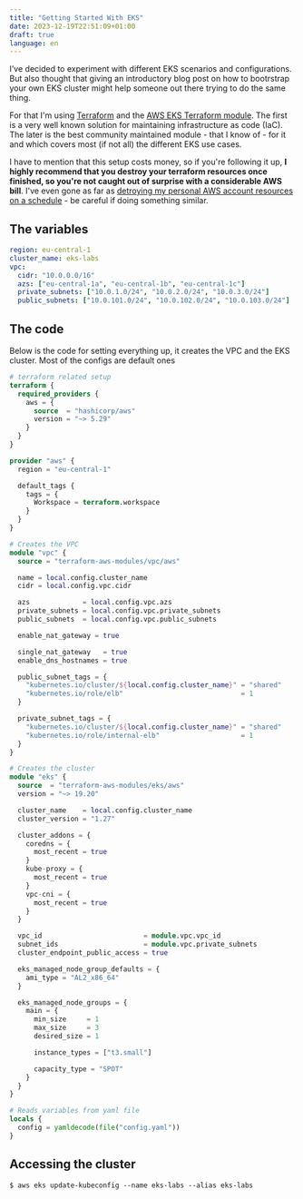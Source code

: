 ```yaml
---
title: "Getting Started With EKS"
date: 2023-12-19T22:51:09+01:00
draft: true
language: en
---
```


I’ve decided to experiment with different EKS scenarios and configurations. But also thought that giving an introductory blog post on how to bootrstrap your own EKS cluster might help someone out there trying to do the same thing.

For that I'm using [Terraform](https://www.terraform.io/) and the [AWS EKS Terraform module](https://registry.terraform.io/modules/terraform-aws-modules/eks/aws/latest). The first is a very well known solution for maintaining infrastructure as code (IaC). The later is the best community maintained module - that I know of - for it and which covers most (if not all) the different EKS use cases.

I have to mention that this setup costs money, so if you're following it up, **I highly recommend that you destroy your terraform resources once finished, so you're not caught out of surprise with a considerable AWS bill**. I've even gone as far as [detroying my personal AWS account resources on a schedule](http://localhost:1313/blog/wiping-your-aws-account-with-aws-nuke-and-gitlab-ci/) - be careful if doing something similar.


## The variables

```yaml
region: eu-central-1
cluster_name: eks-labs
vpc:
  cidr: "10.0.0.0/16"
  azs: ["eu-central-1a", "eu-central-1b", "eu-central-1c"]
  private_subnets: ["10.0.1.0/24", "10.0.2.0/24", "10.0.3.0/24"]
  public_subnets: ["10.0.101.0/24", "10.0.102.0/24", "10.0.103.0/24"]
```

## The code

Below is the code for setting everything up, it creates the VPC and the EKS cluster. Most of the configs are default ones

```terraform
# terraform related setup
terraform {
  required_providers {
    aws = {
      source  = "hashicorp/aws"
      version = "~> 5.29"
    }
  }
}

provider "aws" {
  region = "eu-central-1"

  default_tags {
    tags = {
      Workspace = terraform.workspace
    }
  }
}

# Creates the VPC
module "vpc" {
  source = "terraform-aws-modules/vpc/aws"

  name = local.config.cluster_name
  cidr = local.config.vpc.cidr

  azs             = local.config.vpc.azs
  private_subnets = local.config.vpc.private_subnets
  public_subnets  = local.config.vpc.public_subnets

  enable_nat_gateway = true

  single_nat_gateway   = true
  enable_dns_hostnames = true

  public_subnet_tags = {
    "kubernetes.io/cluster/${local.config.cluster_name}" = "shared"
    "kubernetes.io/role/elb"                             = 1
  }

  private_subnet_tags = {
    "kubernetes.io/cluster/${local.config.cluster_name}" = "shared"
    "kubernetes.io/role/internal-elb"                    = 1
  }
}

# Creates the cluster
module "eks" {
  source  = "terraform-aws-modules/eks/aws"
  version = "~> 19.20"

  cluster_name    = local.config.cluster_name
  cluster_version = "1.27"

  cluster_addons = {
    coredns = {
      most_recent = true
    }
    kube-proxy = {
      most_recent = true
    }
    vpc-cni = {
      most_recent = true
    }
  }

  vpc_id                         = module.vpc.vpc_id
  subnet_ids                     = module.vpc.private_subnets
  cluster_endpoint_public_access = true

  eks_managed_node_group_defaults = {
    ami_type = "AL2_x86_64"
  }

  eks_managed_node_groups = {
    main = {
      min_size     = 1
      max_size     = 3
      desired_size = 1

      instance_types = ["t3.small"]

      capacity_type = "SPOT"
    }
  }
}

# Reads variables from yaml file
locals {
  config = yamldecode(file("config.yaml"))
}
```

## Accessing the cluster

```shell-session
$ aws eks update-kubeconfig --name eks-labs --alias eks-labs
```